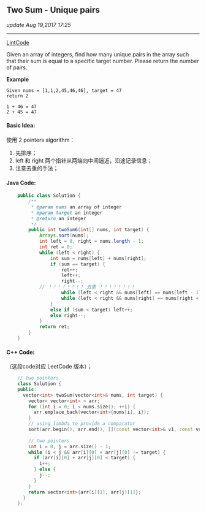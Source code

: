 ## Two Sum - Unique pairs
_update Aug 19,2017  17:25_

---
[LintCode](http://www.lintcode.com/en/problem/two-sum-unique-pairs/)

Given an array of integers, find how many unique pairs in the array such that their sum is equal to a specific target number. Please return the number of pairs.

**Example**

    Given nums = [1,1,2,45,46,46], target = 47
    return 2
    
    1 + 46 = 47
    2 + 45 = 47
    
#### Basic Idea:
使用 2 pointers algorithm：

1.  先排序；
2.  left 和 right 两个指针从两端向中间逼近，沿途记录信息；
3.  注意去重的手法；

#### Java Code:
```java
    public class Solution {
        /**
         * @param nums an array of integer
         * @param target an integer
         * @return an integer
         */
        public int twoSum6(int[] nums, int target) {
            Arrays.sort(nums);
            int left = 0, right = nums.length - 1;
            int ret = 0;
            while (left < right) {
                int sum = nums[left] + nums[right];
                if (sum == target) {
                    ret++;
                    left++;
                    right--;
            // ！！！！！！！！ 去重 ！！！！！！！！
                    while (left < right && nums[left] == nums[left - 1]) left++;
                    while (left < right && nums[right] == nums[right + 1]) right--;
                }
                else if (sum < target) left++;
                else right--;
            }
            return ret;
        }
    }
```

#### C++ Code:
（这段code对应 LeetCode 版本）；
```cpp
    // two pointers
    class Solution {
    public:
      vector<int> twoSum(vector<int>& nums, int target) {
        vector< vector<int> > arr;
        for (int i = 0; i < nums.size(); ++i) {
          arr.emplace_back(vector<int>{nums[i], i});
        }
        // using lambda to provide a comparator
        sort(arr.begin(), arr.end(), [](const vector<int>& v1, const vector<int>& v2) {return v1[0] < v2[0]; });
        
        // two pointers
        int i = 0, j = arr.size() - 1;
        while (i < j && arr[i][0] + arr[j][0] != target) {
          if (arr[i][0] + arr[j][0] < target) {
            i++;
          } else {
            j--;
          }
        }
        return vector<int>{arr[i][1], arr[j][1]};
      }
    };
```
    
    
